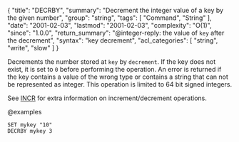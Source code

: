 {
  "title": "DECRBY",
  "summary": "Decrement the integer value of a key by the given number",
  "group": "string",
  "tags": [
    "Command",
    "String"
  ],
  "date": "2001-02-03",
  "lastmod": "2001-02-03",
  "complexity": "O(1)",
  "since": "1.0.0",
  "return_summary": "@integer-reply: the value of `key` after the decrement",
  "syntax": "key decrement",
  "acl_categories": [
    "string",
    "write",
    "slow"
  ]
}

Decrements the number stored at `key` by `decrement`.
If the key does not exist, it is set to `0` before performing the operation.
An error is returned if the key contains a value of the wrong type or contains a
string that can not be represented as integer.
This operation is limited to 64 bit signed integers.

See [INCR](/commands/incr) for extra information on increment/decrement operations.

@examples

```cli
SET mykey "10"
DECRBY mykey 3
```

